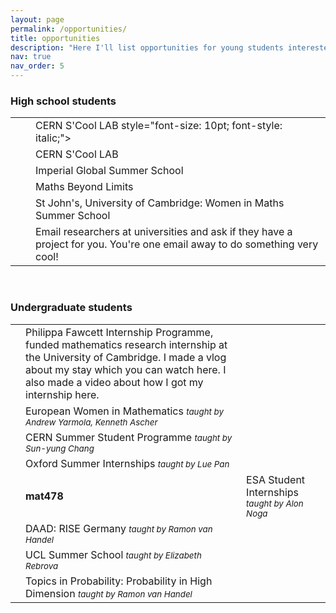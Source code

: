 ```yaml
---
layout: page
permalink: /opportunities/
title: opportunities
description: "Here I'll list opportunities for young students interested in CS/maths internships and research. It is mainly aimed at Europeans. Last updated: 1st October 2023"
nav: true
nav_order: 5
---
```

<h3>High school students</h3>
<table>
<tbody>
<tr>
    <td>
        <br>
    </td>
    <td>
    </td>
    <td>
        CERN S'Cool LAB style="font-size: 10pt; font-style: italic;"></span>
    </td>
</tr>
<tr>
    <td>
        <br>
    </td>
    <td>
    </td>
    <td>
       CERN S'Cool LAB <span style="font-size: 10pt; font-style: italic;"></span>
    </td>
</tr>
<tr>
    <td>
        <br>
    </td>
    <td>
    </td>
    <td>
        Imperial Global Summer School  <span style="font-size: 10pt; font-style: italic;"></span>
    </td>
</tr>
<tr>
    <td>
        <br>
    </td>
    <td>
    </td>
    <td>
        Maths Beyond Limits  <span style="font-size: 10pt; font-style: italic;"></span>
    </td>
</tr>
<tr>
    <td>
        <br>
    </td>
    <td>
    </td>
    <td>
        St John's, University of Cambridge: Women in Maths Summer School <span style="font-size: 10pt; font-style: italic;"></span>
    </td>
</tr>
<tr>
    <td>
        <br>
    </td>
    <td>
    </td>
    <td>
       Email researchers at universities and ask if they have a project for you. You're one email away to do something very cool!  <span style="font-size: 10pt; font-style: italic;"></span>
    </td>
</tr>
</tbody>
</table>

<br>
<h3> Undergraduate students</h3>
<table>
<tbody>
<tr>
    <td>
        <br>
    </td>
    <td>
        Philippa Fawcett Internship Programme, funded mathematics research internship at the University of Cambridge. I made a vlog about my stay which you can watch here. I also made a video about how I got my internship here. <span style="font-size: 10pt; font-style: italic;"></span>
    </td>
</tr>
<tr>
    <td>
        <br>
    </td>
    <td>
      European Women in Mathematics <span style="font-size: 10pt; font-style: italic;">taught by Andrew Yarmola, Kenneth Ascher</span>
    </td>
</tr>
<tr>
    <td>
        <br>
    </td>
    <td>
      CERN Summer Student Programme <span style="font-size: 10pt; font-style: italic;">taught by Sun-yung Chang</span>
    </td>
</tr>
<tr>
    <td>
        <br>
    </td>
    <td>
      Oxford Summer Internships <span style="font-size: 10pt; font-style: italic;">taught by Lue Pan</span>
    </td>
</tr>
<tr>
    <td>
        <br>
    </td>
    <td>
        <span style="font-weight: bold;">mat478&nbsp;&nbsp;</span>
    </td>
    <td>
       ESA Student Internships <span style="font-size: 10pt; font-style: italic;">taught by Alon Noga</span>
    </td>
</tr>
<tr>
    <td>
        <br>
    </td>
    <td>
       DAAD: RISE Germany <span style="font-size: 10pt; font-style: italic;">taught by Ramon van Handel</span>
    </td>
</tr>
<tr>
    <td>
        <br>
    </td>
    <td>
      UCL Summer School <span style="font-size: 10pt; font-style: italic;">taught by Elizabeth Rebrova</span>
    </td>
</tr>
<tr>
    <td>
        <br>
    </td>
    <td>
        Topics in Probability: Probability in High Dimension <span style="font-size: 10pt; font-style: italic;">taught by Ramon van Handel</span>
    </td>
</tr>
</tbody>
</table>
